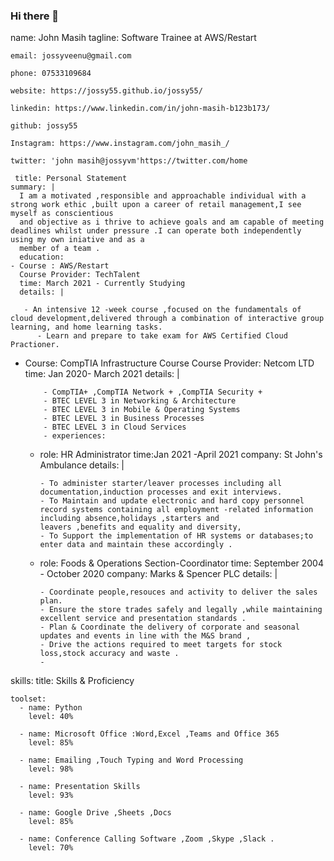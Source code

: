 ### Hi there 👋
name: John Masih
    tagline: Software Trainee at AWS/Restart 
    
    email: jossyveenu@gmail.com
    
    phone: 07533109684
    
    website: https://jossy55.github.io/jossy55/ 
    
    linkedin: https://www.linkedin.com/in/john-masih-b123b173/
    
    github: jossy55
    
    Instagram: https://www.instagram.com/john_masih_/
    
    twitter: 'john masih@jossyvm'https://twitter.com/home
    
     title: Personal Statement
    summary: |
      I am a motivated ,responsible and approachable individual with a strong work ethic ,built upon a career of retail management,I see myself as conscientious 
      and objective as i thrive to achieve goals and am capable of meeting deadlines whilst under pressure .I can operate both independently using my own iniative and as a 
      member of a team .
      education:
    - Course : AWS/Restart
      Course Provider: TechTalent 
      time: March 2021 - Currently Studying
      details: |
       
       - An intensive 12 -week course ,focused on the fundamentals of cloud development,delivered through a combination of interactive group learning, and home learning tasks.
          - Learn and prepare to take exam for AWS Certified Cloud Practioner.
          
- Course: CompTIA Infrastructure Course 
     Course Provider: Netcom LTD 
      time: Jan 2020- March 2021
      details: |
        
          - CompTIA+ ,CompTIA Network + ,CompTIA Security +
          - BTEC LEVEL 3 in Networking & Architecture 
          - BTEC LEVEL 3 in Mobile & Operating Systems 
          - BTEC LEVEL 3 in Business Processes 
          - BTEC LEVEL 3 in Cloud Services 
          - experiences:
    - role: HR Administrator 
      time:Jan 2021 -April 2021
      company: St John's Ambulance 
      details: |
        
          - To administer starter/leaver processes including all documentation,induction processes and exit interviews.
          - To Maintain and update electronic and hard copy personnel record systems containing all employment -related information including absence,holidays ,starters and 
          leavers ,benefits and equality and diversity,
          - To Support the implementation of HR systems or databases;to enter data and maintain these accordingly .
          
    - role: Foods & Operations Section-Coordinator
      time: September 2004 - October 2020
      company: Marks & Spencer PLC
      details: |
       
          - Coordinate people,resouces and activity to deliver the sales plan.
          - Ensure the store trades safely and legally ,while maintaining excellent service and presentation standards .
          - Plan & Coordinate the delivery of corporate and seasonal updates and events in line with the M&S brand ,
          - Drive the actions required to meet targets for stock loss,stock accuracy and waste .
          - 
skills:
    title: Skills &amp; Proficiency

    toolset:
      - name: Python 
        level: 40%

      - name: Microsoft Office :Word,Excel ,Teams and Office 365 
        level: 85%

      - name: Emailing ,Touch Typing and Word Processing 
        level: 98%

      - name: Presentation Skills 
        level: 93%

      - name: Google Drive ,Sheets ,Docs 
        level: 85%

      - name: Conference Calling Software ,Zoom ,Skype ,Slack .
        level: 70%
   
<!--
**jossy55/jossy55** is a ✨ _special_ ✨ repository because its `README.md` (this file) appears on your GitHub profile.

Here are some ideas to get you started:

- 


- 🌱 I’m currently learning ...
- 👯 I’m looking to collaborate on ...
- 🤔 I’m looking for help with ...
- 💬 Ask me about ...
- 📫 How to reach me: ...
- 😄 Pronouns: ...
- ⚡ Fun fact: ...
-->
